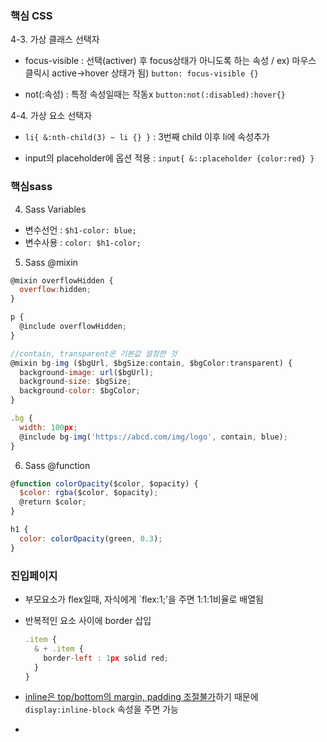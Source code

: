 ### 핵심 CSS

4-3. 가상 클래스 선택자

- focus-visible : 선택(activer) 후 focus상태가 아니도록 하는 속성 / ex) 마우스 클릭시 active->hover 상태가 됨) `button: focus-visible {}`

- not(:속성) : 특정 속성일때는 작동x `button:not(:disabled):hover{}`

4-4. 가상 요소 선택자

- `li{ &:nth-child(3) ~ li {} }` : 3번째 child 이후 li에 속성추가

- input의 placeholder에 옵션 적용 : `input{ &::placeholder {color:red} }`

### 핵심sass

4. Sass Variables

- 변수선언 : `$h1-color: blue;`
- 변수사용 : `color: $h1-color;`

5. Sass @mixin

```javascript
@mixin overflowHidden {
  overflow:hidden;
}

p {
  @include overflowHidden;
}
```

```javascript
//contain, transparent은 기본값 설정한 것
@mixin bg-img ($bgUrl, $bgSize:contain, $bgColor:transparent) {
  background-image: url($bgUrl);
  background-size: $bgSize;
  background-color: $bgColor;
}

.bg {
  width: 100px;
  @include bg-img('https://abcd.com/img/logo', contain, blue);
}
```

6. Sass @function

```javascript
@function colorOpacity($color, $opacity) {
  $color: rgba($color, $opacity);
  @return $color;
}

h1 {
  color: colorOpacity(green, 0.3);
}
```

### 진입페이지

- 부모요소가 flex일때, 자식에게 `flex:1;'을 주면 1:1:1비율로 배열됨
- 반복적인 요소 사이에 border 삽입

  ```javascript
  .item {
    & + .item {
      border-left : 1px solid red;
    }
  }
  ```

- <u>inline은 top/bottom의 margin, padding 조절불가</u>하기 때문에 `display:inline-block` 속성을 주면 가능

-
